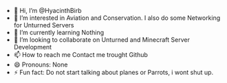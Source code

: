 - 👋 Hi, I’m @HyacinthBirb
- 👀 I’m interested in Aviation and Conservation. I also do some Networking for Unturned Servers
- 🌱 I’m currently learning Nothing
- 💞️ I’m looking to collaborate on Unturned and Minecraft Server Development
- 📫 How to reach me Contact me trought Github
- 😄 Pronouns: None
- ⚡ Fun fact: Do not start talking about planes or Parrots, i wont shut up.

<!---
HyacinthBirb/HyacinthBirb is a ✨ special ✨ repository because its `README.md` (this file) appears on your GitHub profile.
You can click the Preview link to take a look at your changes.
--->
